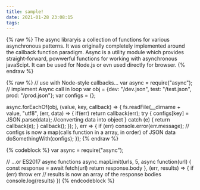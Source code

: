 ```yaml
---
title: sample!
date: 2021-01-28 23:08:15
tags:
---
```

{% raw %}
The async libraryis a collection of functions for various asynchronous patterns.
It was originally completely implemented around the callback function paradigm. 
Async is a utility module which provides straight-forward, powwerful functions for working with asynchronous javaScipt. It can be used for Node.js or evn used directly for browser. 
{% endraw %}

{% raw %}
// use with Node-style callbacks...
var async = require("async");
// implement Async call in loop
var obj = {dev: "/dev.json", test: "/test.json", prod: "/prod.json"};
var configs = {};

async.forEachOf(obj, (value, key, callback) => {
  fs.readFile(__dirname + value, "utf8", (err, data) => {
    if(err) return callback(err);
    try {
      configs[key] = JSON.parse(data); //converting data into object
    } catch (e) {
        return callback(e);
    }
    callback();
  });
}, err => {
     if (err) console.error(err.message);
     // configs is now a map(calls function in a array, in order) of JSON data
     doSomethingWith(configs);
});
{% endraw %}

{% codeblock %}
var async = require("async");

// ...or ES2017 async functions
async.mapLimit(urls, 5, async function(url) {
    const response = await fetch(url)
    return response.body
}, (err, results) => {
    if (err) throw err
    // results is now an array of the response bodies
    console.log(results)
})
{% endcodeblock %}
